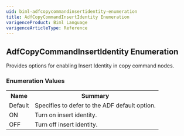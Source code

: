 ```yaml
---
uid: biml-adfcopycommandinsertidentity-enumeration
title: AdfCopyCommandInsertIdentity Enumeration
varigenceProduct: Biml Language
varigenceArticleType: Reference
---
```


## AdfCopyCommandInsertIdentity Enumeration<div class="LanguageSummary"><div class ="SummaryItem">Provides options for enabling Insert Identity in copy command nodes.</div></div><div class="EnumValueGroup">### Enumeration Values<table id="EnumValue" class="MemberList"><tbody><tr><th class="MemberNameColumnHeader">Name</th><th class="MemberSummaryColumnHeader">Summary</th></tr><tr class="cd0"><td class="MemberName">Default</td><td class="MemberSummary"><div class ="SummaryItem">Specifies to defer to the ADF default option.</div></td></tr><tr class="cd1"><td class="MemberName">ON</td><td class="MemberSummary"><div class ="SummaryItem">Turn on insert identity.</div></td></tr><tr class="cd0"><td class="MemberName">OFF</td><td class="MemberSummary"><div class ="SummaryItem">Turn off insert identity.</div></td></tr></tbody></table></div>